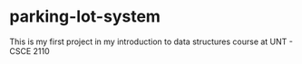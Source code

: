 # parking-lot-system
This is my first project in my introduction to data structures course at UNT - CSCE 2110
